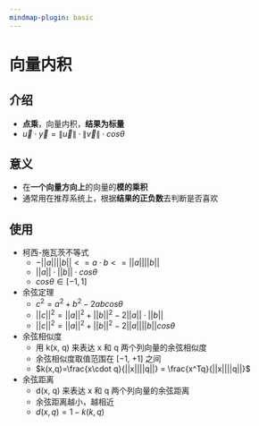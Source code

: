 ```yaml
---
mindmap-plugin: basic
---
```


# 向量内积

## 介绍
- **点乘**，向量内积，**结果为标量**
- $\vec{u} \cdot \vec{y} = \left \| \vec{u} \right \| \cdot \left \| \vec{v} \right \|\cdot cos\theta$

## 意义
- 在**一个向量方向上**的向量的**模的乘积**
- 通常用在推荐系统上，根据**结果的正负数**去判断是否喜欢

## 使用
- 柯西-施瓦茨不等式
    - $-||a||||b||<=a\cdot b<=||a||||b||$
    - $||a||\cdot||b||\cdot cos\theta$
    - $cos\theta\in [-1,1]$
- 余弦定理
    - $c^2=a^2+b^2-2abcos\theta$
    - $||c||^2=||a||^2+||b||^2-2||a||\cdot||b||$
    - $||c||^2=||a||^2+||b||^2-2||a||||b||cos\theta$
- 余弦相似度
    - 用 k(x, q) 来表达 x 和 q 两个列向量的余弦相似度
    - 余弦相似度取值范围在 [−1, +1] 之间
    - $k(x,q)=\frac{x\cdot q}{||x||||q||} = \frac{x^Tq}{||x||||q||}$
- 余弦距离
    - d(x, q) 来表达 x 和 q 两个列向量的余弦距离
    - 余弦距离越小，越相近
    - $d(x,q)=1-k(k,q)$